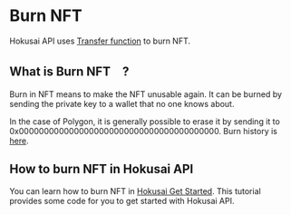 # Burn NFT

Hokusai API uses [Transfer function](glosarry.md#meta-transactions) to burn NFT.

## What is Burn NFT　?

Burn in NFT means to make the NFT unusable again.
It can be burned by sending the private key to a wallet that no one knows about.

In the case of Polygon, it is generally possible to erase it by sending it to 0x0000000000000000000000000000000000000000.
Burn history is [here](https://polygonscan.com/address/0x0000000000000000000000000000000000000000#internaltx).


## How to burn NFT in Hokusai API

You can learn how to burn NFT in [Hokusai Get Started](docs/en/get-started.md). This tutorial provides some code for you to get started with Hokusai API.


